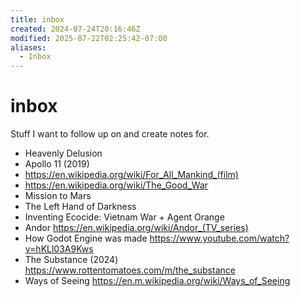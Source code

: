 ```yaml
---
title: inbox
created: 2024-07-24T20:16:46Z
modified: 2025-07-22T02:25:42-07:00
aliases:
  - Inbox
---
```


# inbox

Stuff I want to follow up on and create notes for.

- Heavenly Delusion
- Apollo 11 (2019)
- https://en.wikipedia.org/wiki/For_All_Mankind_(film)
- https://en.wikipedia.org/wiki/The_Good_War
- Mission to Mars
- The Left Hand of Darkness
- Inventing Ecocide: Vietnam War + Agent Orange
- Andor https://en.wikipedia.org/wiki/Andor_(TV_series)
- How Godot Engine was made https://www.youtube.com/watch?v=hKLl03A9Kws
- The Substance (2024) https://www.rottentomatoes.com/m/the_substance
- Ways of Seeing https://en.m.wikipedia.org/wiki/Ways_of_Seeing
